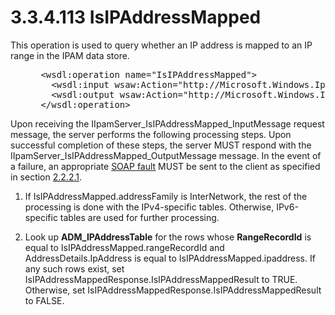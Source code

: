 <html dir="LTR" xmlns:mshelp="http://msdn.microsoft.com/mshelp" xmlns:ddue="http://ddue.schemas.microsoft.com/authoring/2003/5" xmlns:xlink="http://www.w3.org/1999/xlink" xmlns:tool="http://www.microsoft.com/tooltip">
 <body>
 <div id="header">
 <h1 class="heading">3.3.4.113 IsIPAddressMapped</h1>
 </div>
 <div id="mainSection">
 <div id="mainBody">
 <div id="allHistory" class="saveHistory"></div>
 <div id="sectionSection0" class="section" name="collapseableSection">
 

<p>This operation is used to query whether an IP address is
mapped to an IP range in the IPAM data store.</p>

<dl>
<dd>
<div><pre> &lt;wsdl:operation name=&quot;IsIPAddressMapped&quot;&gt;
   &lt;wsdl:input wsaw:Action=&quot;http://Microsoft.Windows.Ipam/IIpamServer/IsIPAddressMapped&quot; message=&quot;ipam:IIpamServer_IsIPAddressMapped_InputMessage&quot; /&gt;
   &lt;wsdl:output wsaw:Action=&quot;http://Microsoft.Windows.Ipam/IIpamServer/IsIPAddressMappedResponse&quot; message=&quot;ipam:IIpamServer_IsIPAddressMapped_OutputMessage&quot; /&gt;
 &lt;/wsdl:operation&gt;
</pre></div>
</dd></dl>

<p>Upon receiving the
IIpamServer_IsIPAddressMapped_InputMessage request message, the server performs
the following processing steps. Upon successful completion of these steps, the
server MUST respond with the IIpamServer_IsIPAddressMapped_OutputMessage
message. In the event of a failure, an appropriate <a href="21b4a631-8f28-420f-822f-c5f879d5046e.md#gt_ec8728a8-1a75-426f-8767-aa1932c7c19f">SOAP fault</a> MUST be sent to
the client as specified in section <a href="a90ad88d-2468-4ac1-bbb9-8f921d15bbc8.md">2.2.2.1</a>.</p>

<ol><li><p><span> </span>If
IsIPAddressMapped.addressFamily is InterNetwork, the rest of the processing is
done with the IPv4-specific tables. Otherwise, IPv6-specific tables are used
for further processing.</p>

</li><li><p><span> </span>Look up <b>ADM_IPAddressTable</b>
for the rows whose <b>RangeRecordId</b> is equal to
IsIPAddressMapped.rangeRecordId and AddressDetails.IpAddress is equal to
IsIPAddressMapped.ipaddress. If any such rows exist, set
IsIPAddressMappedResponse.IsIPAddressMappedResult to TRUE. Otherwise, set
IsIPAddressMappedResponse.IsIPAddressMappedResult to FALSE.</p>

</li></ol>
 </div>
 </div>
 </div>
 </body>
</html>